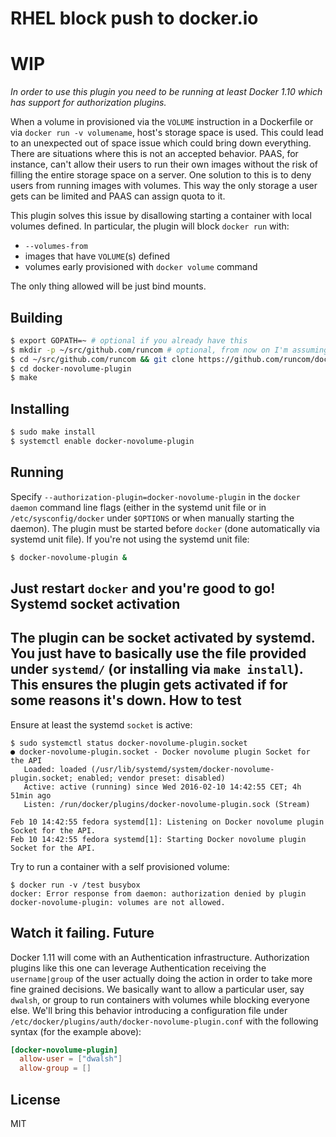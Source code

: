RHEL block push to docker.io
=
WIP
=
_In order to use this plugin you need to be running at least Docker 1.10 which
has support for authorization plugins._

When a volume in provisioned via the `VOLUME` instruction in a Dockerfile or via
`docker run -v volumename`, host's storage space is used. This could lead to an
unexpected out of space issue which could bring down everything.
There are situations where this is not an accepted behavior. PAAS, for instance,
can't allow their users to run their own images without the risk of filling the
entire storage space on a server. One solution to this is to deny users from running
images with volumes. This way the only storage a user gets can be limited and PAAS
can assign quota to it.

This plugin solves this issue by disallowing starting a container with local volumes defined.
In particular, the plugin will block `docker run` with:

- `--volumes-from`
- images that have `VOLUME`(s) defined
- volumes early provisioned with `docker volume` command

The only thing allowed will be just bind mounts.

Building
-
```sh
$ export GOPATH=~ # optional if you already have this
$ mkdir -p ~/src/github.com/runcom # optional, from now on I'm assuming GOPATH=~
$ cd ~/src/github.com/runcom && git clone https://github.com/runcom/docker-novolume-plugin
$ cd docker-novolume-plugin
$ make
```
Installing
-
```sh
$ sudo make install
$ systemctl enable docker-novolume-plugin
```
Running
-
Specify `--authorization-plugin=docker-novolume-plugin` in the `docker daemon` command line
flags (either in the systemd unit file or in `/etc/sysconfig/docker` under `$OPTIONS`
or when manually starting the daemon).
The plugin must be started before `docker` (done automatically via systemd unit file).
If you're not using the systemd unit file:
```sh
$ docker-novolume-plugin &
```
Just restart `docker` and you're good to go!
Systemd socket activation
-
The plugin can be socket activated by systemd. You just have to basically use the file provided
under `systemd/` (or installing via `make install`). This ensures the plugin gets activated
if for some reasons it's down.
How to test
-
Ensure at least the systemd `socket` is active:
```
$ sudo systemctl status docker-novolume-plugin.socket
● docker-novolume-plugin.socket - Docker novolume plugin Socket for the API
   Loaded: loaded (/usr/lib/systemd/system/docker-novolume-plugin.socket; enabled; vendor preset: disabled)
   Active: active (running) since Wed 2016-02-10 14:42:55 CET; 4h 51min ago
   Listen: /run/docker/plugins/docker-novolume-plugin.sock (Stream)

Feb 10 14:42:55 fedora systemd[1]: Listening on Docker novolume plugin Socket for the API.
Feb 10 14:42:55 fedora systemd[1]: Starting Docker novolume plugin Socket for the API.
```
Try to run a container with a self provisioned volume:
```
$ docker run -v /test busybox
docker: Error response from daemon: authorization denied by plugin docker-novolume-plugin: volumes are not allowed.
```
Watch it failing.
Future
-
Docker 1.11 will come with an Authentication infrastructure. Authorization plugins like
this one can leverage Authentication receiving the `username|group` of the user actually
doing the action in order to take more fine grained decisions.
We basically want to allow a particular user, say `dwalsh`, or group to run containers with
volumes while blocking everyone else. We'll bring this behavior introducing
a configuration file under `/etc/docker/plugins/auth/docker-novolume-plugin.conf` with
the following syntax (for the example above):
```toml
[docker-novolume-plugin]
  allow-user = ["dwalsh"]
  allow-group = []
```
License
-
MIT
